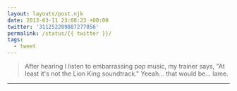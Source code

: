 ```yaml
---
layout: layouts/post.njk
date: 2013-03-11 23:08:23 +00:00
twitter: '311252289887277056'
permalink: /status/{{ twitter }}/
tags: 
  - tweet
---
```


> After hearing I listen to embarrassing pop music, my trainer says, "At least it's not the Lion King soundtrack." Yeeah… that would be… lame.

---

